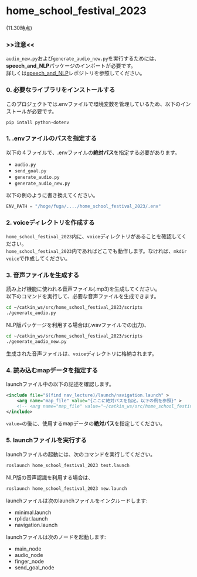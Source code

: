 # home_school_festival_2023
(11.30時点)

### >>注意<<
`audio_new.py`および`generate_audio_new.py`を実行するためには、**speech_and_NLP**パッケージのインポートが必要です。<br>
詳しくは[speech_and_NLP](https://github.com/rionehome/speech_and_NLP/tree/main)レポジトリを参照してください。

### 0. 必要なライブラリをインストールする
このプロジェクトでは.envファイルで環境変数を管理しているため、以下のインストールが必要です。
```bash
pip intall python-dotenv
```

### 1. .envファイルのパスを指定する
以下の４ファイルで、.envファイルの**絶対パス**を指定する必要があります。
- `audio.py`
- `send_goal.py`
- `generate_audio.py`
- `generate_audio_new.py`

以下の例のように書き換えてください。
```python
ENV_PATH = "/hoge/fuga/..../home_school_festival_2023/.env"
```

### 2. voiceディレクトリを作成する
`home_school_festival_2023`内に、`voice`ディレクトリがあることを確認してください。<br>
`home_school_festival_2023`内であればどこでも動作します。なければ、`mkdir voice`で作成してください。

### 3. 音声ファイルを生成する
読み上げ機能に使われる音声ファイル(.mp3)を生成してください。<br>
以下のコマンドを実行して、必要な音声ファイルを生成できます。
```bash
cd ~/catkin_ws/src/home_school_festival_2023/scripts
./generate_audio.py
```
NLP版パッケージを利用する場合は(.wavファイルでの出力)、
```bash
cd ~/catkin_ws/src/home_school_festival_2023/scripts
./generate_audio_new.py
```
生成された音声ファイルは、`voice`ディレクトリに格納されます。

### 4. 読み込むmapデータを指定する
launchファイル中の以下の記述を確認します。
```xml
<include file="$(find nav_lecture)/launch/navigation.launch" >
    <arg name="map_file" value="{ここに絶対パスを指定。以下の例を参照}" >
    <!-- <arg name="map_file" value="~/catkin_ws/src/home_school_festival_2023/map/bushitu.yaml" > -->
</include>
```
`value=`の後に、使用するmapデータの**絶対パス**を指定してください。

### 5. launchファイルを実行する
launchファイルの起動には、次のコマンドを実行してください。
```bash
roslaunch home_school_festival_2023 test.launch
```
NLP版の音声認識を利用する場合は、
```bash
roslaunch home_school_festival_2023 new.launch
```
launchファイルは次のlaunchファイルをインクルードします:
- minimal.launch
- rplidar.launch
- navigation.launch

launchファイルは次のノードを起動します:
- main_node
- audio_node
- finger_node
- send_goal_node


